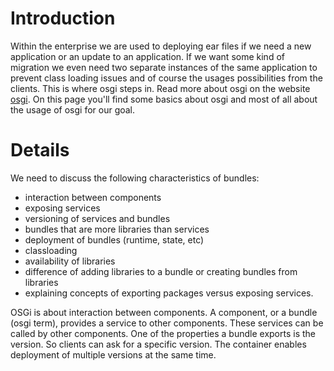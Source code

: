 # Introduction #

Within the enterprise we are used to deploying ear files if we need a new application or an update to an application. If we want some kind of migration we even need two separate instances of the same application to prevent class loading issues and of course the usages possibilities from the clients. This is where osgi steps in. Read more about osgi on the website [osgi](http://www.osgi.org). On this page you'll find some basics about osgi and most of all about the usage of osgi for our goal.


# Details #

We need to discuss the following characteristics of bundles:
  * interaction between components
  * exposing services
  * versioning of services and bundles
  * bundles that are more libraries than services
  * deployment of bundles (runtime, state, etc)
  * classloading
  * availability of libraries
  * difference of adding libraries to a bundle or creating bundles from libraries
  * explaining concepts of exporting packages versus exposing services.

OSGi is about interaction between components. A component, or a bundle (osgi term), provides a service to other components. These services can be called by other components. One of the properties a bundle exports is the version. So clients can ask for a specific version. The container enables deployment of multiple versions at the same time.